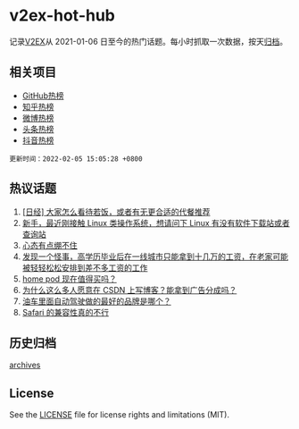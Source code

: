 # v2ex-hot-hub

 记录[V2EX](https://www.v2ex.com/)从 2021-01-06 日至今的热门话题。每小时抓取一次数据，按天[归档](archives)。
 
 ## 相关项目

- [GitHub热榜](https://github.com/snaildev/github-hot-hub)
- [知乎热榜](https://github.com/snaildev/zhihu-hot-hub)
- [微博热榜](https://github.com/snaildev/weibo-hot-hub)
- [头条热榜](https://github.com/snaildev/toutiao-hot-hub)
- [抖音热榜](https://github.com/snaildev/douyin-hot-hub)


 `更新时间：2022-02-05 15:05:28 +0800`

## 热议话题

1. [[日经] 大家怎么看待若饭，或者有无更合适的代餐推荐](https://www.v2ex.com/t/831880)
1. [新手，最近刚接触 Linux 类操作系统，想请问下 Linux 有没有软件下载站或者查询站](https://www.v2ex.com/t/831905)
1. [心态有点绷不住](https://www.v2ex.com/t/831937)
1. [发现一个怪事，高学历毕业后在一线城市只能拿到十几万的工资，在老家可能被轻轻松松安排到差不多工资的工作](https://www.v2ex.com/t/831916)
1. [home pod 现在值得买吗？](https://www.v2ex.com/t/831891)
1. [为什么这么多人愿意在 CSDN 上写博客？能拿到广告分成吗？](https://www.v2ex.com/t/831922)
1. [油车里面自动驾驶做的最好的品牌是哪个？](https://www.v2ex.com/t/831919)
1. [Safari 的兼容性真的不行](https://www.v2ex.com/t/831878)

## 历史归档

[archives](archives)

## License

See the [LICENSE](LICENSE) file for license rights and limitations (MIT).
